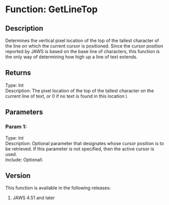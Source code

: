# Function: GetLineTop

## Description

Determines the vertical pixel location of the top of the tallest
character of the line on which the current cursor is positioned. Since
the cursor position reported by JAWS is based on the base line of
characters, this function is the only way of determining how high up a
line of text extends.

## Returns

Type: Int\
Description: The pixel location of the top of the tallest character on
the current line of text, or 0 if no text is found in this location.\

## Parameters

### Param 1:

Type: Int\
Description: Optional parameter that designates whose cursor position is
to be retrieved. If this parameter is not specified, then the active
cursor is used.\
Include: Optional\

## Version

This function is available in the following releases:

1.  JAWS 4.51 and later
